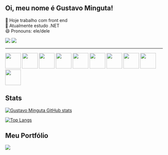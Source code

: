 ## Oi, meu nome é Gustavo Minguta! 

🔭 Hoje trabalho com front end <br>
🌱 Atualmente estudo .NET <br>
😄 Pronouns: ele/dele <br>

<a href="https://www.instagram.com/gustavominguta/" target="_blank"><img src="https://img.shields.io/badge/-Instagram-%23E4405F?style=for-the-badge&logo=instagram&logoColor=white" target="_blank"></a>
 <a href="https://www.linkedin.com/in/gustavominguta/" target="_blank"><img src="https://img.shields.io/badge/-LinkedIn-%230077B5?style=for-the-badge&logo=linkedin&logoColor=white" target="_blank"></a>
<hr>
<section>
<img width = 50px src="https://cdn.jsdelivr.net/gh/devicons/devicon/icons/react/react-original.svg" />
<img width= 50px src="https://cdn.jsdelivr.net/gh/devicons/devicon/icons/javascript/javascript-original.svg" />
<img width= 50px src="https://cdn.jsdelivr.net/gh/devicons/devicon/icons/typescript/typescript-original.svg" />
<img width=50px src="https://cdn.jsdelivr.net/gh/devicons/devicon/icons/sass/sass-original.svg" />
<img width=50px src="https://cdn.jsdelivr.net/gh/devicons/devicon@latest/icons/dotnetcore/dotnetcore-original.svg"/>
<img width=50px src="https://cdn.jsdelivr.net/gh/devicons/devicon@latest/icons/nodejs/nodejs-original-wordmark.svg"/>
<img width= 50px src="https://cdn.jsdelivr.net/gh/devicons/devicon@latest/icons/csharp/csharp-original.svg" />
<img width= 50px src="https://cdn.jsdelivr.net/gh/devicons/devicon@latest/icons/microsoftsqlserver/microsoftsqlserver-original.svg" /> 
<img width=50px src="https://cdn.jsdelivr.net/gh/devicons/devicon/icons/git/git-original.svg" />
<img width=50px src="https://cdn.jsdelivr.net/gh/devicons/devicon/icons/vscode/vscode-original.svg" />          
          
          
          

          
          
          
</section>

## Stats
  
[![Gustavo Minguta GitHub stats](https://github-readme-stats.vercel.app/api?username=mIINguta&show_icons=true&theme=dark)](https://github.com/mIINguta/github-readme-stats)



[![Top Langs](https://github-readme-stats.vercel.app/api/top-langs/?username=mIINguta&layout=compact&theme=dark)](https://github.com/mIINguta/github-readme-stats)


## Meu Portfólio
  <a href="https://github.com/mIINguta/portfolio">
  <img align="center" src="https://github-readme-stats.vercel.app/api/pin/?username=mIINguta&repo=portfolio&theme=dark" />
</a>


          
